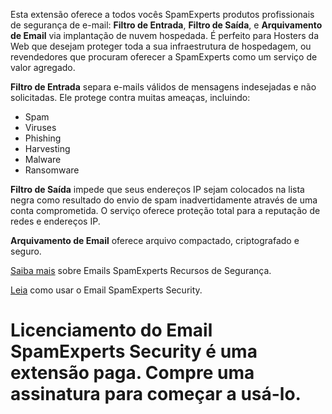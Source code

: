 Esta extensão oferece a todos vocês SpamExperts produtos profissionais de segurança de e-mail: **Filtro de Entrada**, **Filtro de Saída**, e **Arquivamento de Email** via implantação de nuvem hospedada. É perfeito para Hosters da Web que desejam proteger toda a sua infraestrutura de hospedagem, ou revendedores que procuram oferecer a SpamExperts como um serviço de valor agregado. 

**Filtro de Entrada** separa e-mails válidos de mensagens indesejadas e não solicitadas. Ele protege contra muitas ameaças, incluindo: 

- Spam 
- Viruses 
- Phishing 
- Harvesting 
- Malware 
- Ransomware 

**Filtro de Saída** impede que seus endereços IP sejam colocados na lista negra como resultado do envio de spam inadvertidamente através de uma conta comprometida. O serviço oferece proteção total para a reputação de redes e endereços IP. 

**Arquivamento de Email** oferece arquivo compactado, criptografado e seguro. 

[Saiba mais](https://www.spamexperts.com/services/incoming-filtering) sobre Emails SpamExperts Recursos de Segurança. 

[Leia](https://github.com/SpamExperts/plesk-extension/blob/master/docs/user-manual.md) como usar o Email SpamExperts Security. 

# Licenciamento do Email SpamExperts Security é uma extensão paga. Compre uma assinatura para começar a usá-lo.